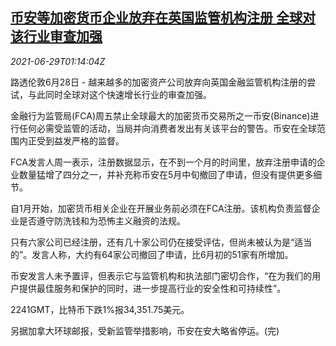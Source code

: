<!--1624930263000-->
[币安等加密货币企业放弃在英国监管机构注册 全球对该行业审查加强](https://cn.reuters.com/article/binance-uk-crypto-currency-registration-idCNKCS2E503Y)
------

<div><i>2021-06-29T01:14:04Z</i></div><p>路透伦敦6月28日 - 越来越多的加密资产公司放弃向英国金融监管机构注册的尝试，与此同时全球对这个快速增长行业的审查加强。</p><p>金融行为监管局(FCA)周五禁止全球最大的加密货币交易所之一币安(Binance)进行任何必需受监管的活动，当局并向消费者发出有关该平台的警告。币安在全球范围内正受到益发严格的监督。</p><p>FCA发言人周一表示，注册数据显示，在不到一个月的时间里，放弃注册申请的企业数量猛增了四分之一，并补充称币安在5月中旬撤回了申请，但没有提供更多细节。</p><p>自1月开始，加密货币相关企业在开展业务前必须在FCA注册。该机构负责监督企业是否遵守防洗钱和为恐怖主义融资的法规。</p><p>只有六家公司已经注册，还有几十家公司仍在接受评估，但尚未被认为是“适当的”。发言人称，大约有64家公司撤回了申请，比6月初的51家有所增加。</p><p>币安发言人未予置评，但表示它与监管机构和执法部门密切合作，“在为我们的用户提供最佳服务和保护的同时，进一步提高行业的安全性和可持续性”。</p><p>2241GMT，比特币下跌1%报34,351.75美元。</p><p>另据加拿大环球邮报，受新监管举措影响，币安在安大略省停运。(完)</p>
